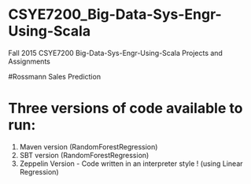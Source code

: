 # CSYE7200_Big-Data-Sys-Engr-Using-Scala
Fall 2015 CSYE7200 Big-Data-Sys-Engr-Using-Scala Projects and Assignments

#Rossmann Sales Prediction

# Three versions of code available to run:
1. Maven version (RandomForestRegression)
2. SBT version (RandomForestRegression)
3. Zeppelin Version - Code written in an interpreter style ! (using Linear Regression)
